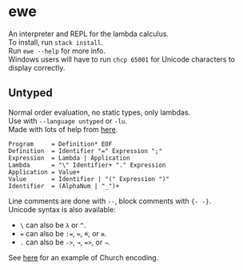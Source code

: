 # ewe

An interpreter and REPL for the lambda calculus.  
To install, run `stack install`.  
Run `ewe --help` for more info.  
Windows users will have to run `chcp 65001` for Unicode characters to display correctly.  

## Untyped

Normal order evaluation, no static types, only lambdas.  
Use with `--language untyped` or `-lu`.  
Made with lots of help from [here](https://crypto.stanford.edu/~blynn/lambda/).  

```
Program     = Definition* EOF
Definition  = Identifier "=" Expression ";"
Expression  = Lambda | Application
Lambda      = "\" Identifier+ "." Expression
Application = Value+
Value       = Identifier | "(" Expression ")"
Identifier  = (AlphaNum | "_")+
```

Line comments are done with `--`, block comments with `{- -}`.  
Unicode syntax is also available:
- `\` can also be `λ` or `^`.
- `=` can also be `:=`, `≔`, `≝`, or `≡`.
- `.` can also be `->`, `→`, `=>`, or `⇒`.

See [here](./examples/church.ewe) for an example of Church encoding.  
